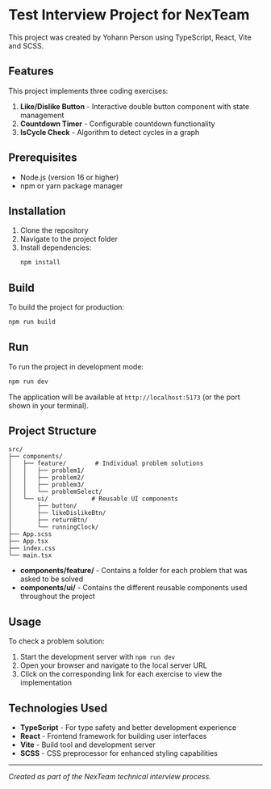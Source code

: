 # Test Interview Project for NexTeam

This project was created by Yohann Person using TypeScript, React, Vite and SCSS.

## Features

This project implements three coding exercises:

1. **Like/Dislike Button** - Interactive double button component with state management
2. **Countdown Timer** - Configurable countdown functionality
3. **IsCycle Check** - Algorithm to detect cycles in a graph

## Prerequisites

-   Node.js (version 16 or higher)
-   npm or yarn package manager

## Installation

1. Clone the repository
2. Navigate to the project folder
3. Install dependencies:
    ```bash
    npm install
    ```

## Build

To build the project for production:

```bash
npm run build
```

## Run

To run the project in development mode:

```bash
npm run dev
```

The application will be available at `http://localhost:5173` (or the port shown in your terminal).

## Project Structure

```
src/
├── components/
│   ├── feature/        # Individual problem solutions
│   │   ├── problem1/
│   │   ├── problem2/
│   │   ├── problem3/
│   │   └── problemSelect/
│   └── ui/            # Reusable UI components
│       ├── button/
│       ├── likeDislikeBtn/
│       ├── returnBtn/
│       └── runningClock/
├── App.scss
├── App.tsx
├── index.css
└── main.tsx
```

-   **components/feature/** - Contains a folder for each problem that was asked to be solved
-   **components/ui/** - Contains the different reusable components used throughout the project

## Usage

To check a problem solution:

1. Start the development server with `npm run dev`
2. Open your browser and navigate to the local server URL
3. Click on the corresponding link for each exercise to view the implementation

## Technologies Used

-   **TypeScript** - For type safety and better development experience
-   **React** - Frontend framework for building user interfaces
-   **Vite** - Build tool and development server
-   **SCSS** - CSS preprocessor for enhanced styling capabilities

---

_Created as part of the NexTeam technical interview process._
